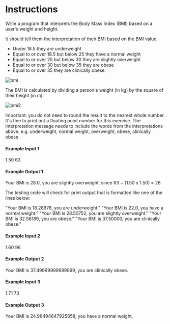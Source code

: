 # Instructions
Write a program that interprets the Body Mass Index (BMI) based on a user's weight and height.

It should tell them the interpretation of their BMI based on the BMI value.

- Under 18.5 they are underweight
- Equal to or over 18.5 but below 25 they have a normal weight
- Equal to or over 25 but below 30 they are slightly overweight
- Equal to or over 30 but below 35 they are obese
- Equal to or over 35 they are clinically obese.

![bmi](https://github.com/user-attachments/assets/28a880aa-815f-4b1f-8d0c-a5b13f61ad5c)


The BMI is calculated by dividing a person's weight (in kg) by the square of their height (in m):

![bmi2](https://github.com/user-attachments/assets/921fa938-ba9b-4ec7-81fd-720e99adc511)


Important: you do not need to round the result to the nearest whole number. It's fine to print out a floating point number for this exercise. The interpretation message needs to include the words from the interpretations above. e.g. underweight, normal weight, overweight, obese, clinically obese.

#### Example Input 1
1.50
63
####  Example Output 1
Your BMI is 28.0, you are slightly overweight.
since 63 ÷ (1.50 x 1.50) = 28

The testing code will check for print output that is formatted like one of the lines below:

"Your BMI is 18.28678, you are underweight."
"Your BMI is 22.0, you have a normal weight."
"Your BMI is 28.50752, you are slightly overweight."
"Your BMI is 32.56189, you are obese."
"Your BMI is 37.50000, you are clinically obese."

#### Example Input 2
1.60
96
#### Example Output 2
Your BMI is 37.49999999999999, you are clinically obese.

#### Example Input 3
1.71
73
#### Example Output 3
Your BMI is 24.96494647925858, you have a normal weight.